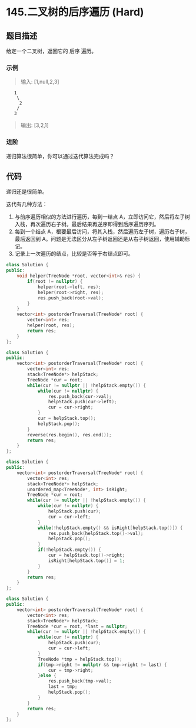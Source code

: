 # 145.二叉树的后序遍历 (Hard)

## 题目描述

给定一个二叉树，返回它的 后序 遍历。

### 示例

> 输入: [1,null,2,3]  

```
   1
    \
     2
    /
   3 
```

> 输出: [3,2,1]

### 进阶

递归算法很简单，你可以通过迭代算法完成吗？

## 代码

递归还是很简单。

迭代有几种方法：

1. 与前序遍历相似的方法进行遍历，每到一结点 A，立即访问它，然后将左子树入栈，再次遍历右子树。最后结果再逆序即得到后序遍历序列。
2. 每到一个结点 A，根要最后访问，将其入栈，然后遍历左子树，遍历右子树，最后返回到 A。问题是无法区分从左子树返回还是从右子树返回，使用辅助标记。
3. 记录上一次遍历的结点，比较是否等于右结点即可。

```c++ tab="递归"
class Solution {
public:
    void helper(TreeNode *root, vector<int>& res) {
        if(root != nullptr) {
            helper(root->left, res);
            helper(root->right, res);
            res.push_back(root->val);
        }
    }
    vector<int> postorderTraversal(TreeNode* root) {
        vector<int> res;
        helper(root, res);
        return res;
    }
};
```

```c++ tab="迭代后逆序"
class Solution {
public:
    vector<int> postorderTraversal(TreeNode* root) {
        vector<int> res;
        stack<TreeNode*> helpStack;
        TreeNode *cur = root;
        while(cur != nullptr || !helpStack.empty()) {
            while(cur != nullptr) {
                res.push_back(cur->val);
                helpStack.push(cur->left);
                cur = cur->right;
            }
            cur = helpStack.top();
            helpStack.pop();
        }
        reverse(res.begin(), res.end());
        return res;
    }
};
```

```c++ tab="辅助标记"
class Solution {
public:
    vector<int> postorderTraversal(TreeNode* root) {
        vector<int> res;
        stack<TreeNode*> helpStack;
        unordered_map<TreeNode*, int> isRight;
        TreeNode *cur = root;
        while(cur != nullptr || !helpStack.empty()) {
            while(cur != nullptr) {
                helpStack.push(cur);
                cur = cur->left;
            }
            while(!helpStack.empty() && isRight[helpStack.top()]) {
                res.push_back(helpStack.top()->val);
                helpStack.pop();
            }
            if(!helpStack.empty()) {
                cur = helpStack.top()->right;
                isRight[helpStack.top()] = 1;
            }
        }
        return res;
    }
};
```

```c++ tab="记录上一个遍历结点"
class Solution {
public:
    vector<int> postorderTraversal(TreeNode* root) {
        vector<int> res;
        stack<TreeNode*> helpStack;
        TreeNode *cur = root, *last = nullptr;
        while(cur != nullptr || !helpStack.empty()) {
            while(cur != nullptr) {
                helpStack.push(cur);
                cur = cur->left;
            }
            TreeNode *tmp = helpStack.top();
            if(tmp->right != nullptr && tmp->right != last) {
                cur = tmp->right;
            }else {
                res.push_back(tmp->val);
                last = tmp;
                helpStack.pop();
            }
        }
        return res;
    }
};
```